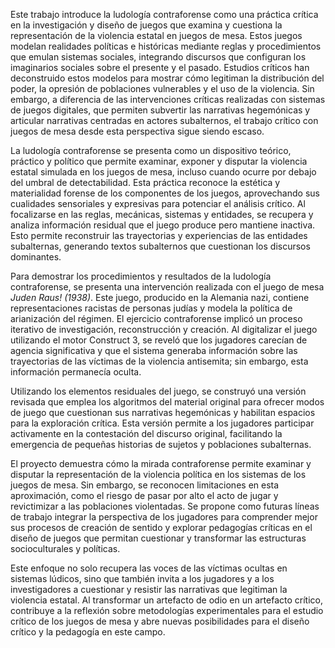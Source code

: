 Este trabajo introduce la ludología contraforense como una práctica crítica en la investigación y diseño de juegos que examina y cuestiona la representación de la violencia estatal en juegos de mesa. Estos juegos modelan realidades políticas e históricas mediante reglas y procedimientos que emulan sistemas sociales, integrando discursos que configuran los imaginarios sociales sobre el presente y el pasado. Estudios críticos han deconstruido estos modelos para mostrar cómo legitiman la distribución del poder, la opresión de poblaciones vulnerables y el uso de la violencia. Sin embargo, a diferencia de las intervenciones críticas realizadas con sistemas de juegos digitales, que permiten subvertir las narrativas hegemónicas y articular narrativas centradas en actores subalternos, el trabajo crítico con juegos de mesa desde esta perspectiva sigue siendo escaso.

La ludología contraforense se presenta como un dispositivo teórico, práctico y político que permite examinar, exponer y disputar la violencia estatal simulada en los juegos de mesa, incluso cuando ocurre por debajo del umbral de detectabilidad. Esta práctica reconoce la estética y materialidad forense de los componentes de los juegos, aprovechando sus cualidades sensoriales y expresivas para potenciar el análisis crítico. Al focalizarse en las reglas, mecánicas, sistemas y entidades, se recupera y analiza información residual que el juego produce pero mantiene inactiva. Esto permite reconstruir las trayectorias y experiencias de las entidades subalternas, generando textos subalternos que cuestionan los discursos dominantes.

Para demostrar los procedimientos y resultados de la ludología contraforense, se presenta una intervención realizada con el juego de mesa _Juden Raus! (1938)_. Este juego, producido en la Alemania nazi, contiene representaciones racistas de personas judías y modela la política de arianización del régimen. El ejercicio contraforense implicó un proceso iterativo de investigación, reconstrucción y creación. Al digitalizar el juego utilizando el motor Construct 3, se reveló que los jugadores carecían de agencia significativa y que el sistema generaba información sobre las trayectorias de las víctimas de la violencia antisemita; sin embargo, esta información permanecía oculta.

Utilizando los elementos residuales del juego, se construyó una versión revisada que emplea los algoritmos del material original para ofrecer modos de juego que cuestionan sus narrativas hegemónicas y habilitan espacios para la exploración crítica. Esta versión permite a los jugadores participar activamente en la contestación del discurso original, facilitando la emergencia de pequeñas historias de sujetos y poblaciones subalternas.

El proyecto demuestra cómo la mirada contraforense permite examinar y disputar la representación de la violencia política en los sistemas de los juegos de mesa. Sin embargo, se reconocen limitaciones en esta aproximación, como el riesgo de pasar por alto el acto de jugar y revictimizar a las poblaciones violentadas. Se propone como futuras líneas de trabajo integrar la perspectiva de los jugadores para comprender mejor sus procesos de creación de sentido y explorar pedagogías críticas en el diseño de juegos que permitan cuestionar y transformar las estructuras socioculturales y políticas.

Este enfoque no solo recupera las voces de las víctimas ocultas en sistemas lúdicos, sino que también invita a los jugadores y a los investigadores a cuestionar y resistir las narrativas que legitiman la violencia estatal. Al transformar un artefacto de odio en un artefacto crítico, contribuye a la reflexión sobre metodologías experimentales para el estudio crítico de los juegos de mesa y abre nuevas posibilidades para el diseño crítico y la pedagogía en este campo.